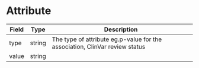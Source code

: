 # Attribute

| Field             | Type            | Description
|-------------------|-----------------|---------------------
| type              | string          | The type of attribute eg.p-value for the association, ClinVar review status
| value             | string          |

